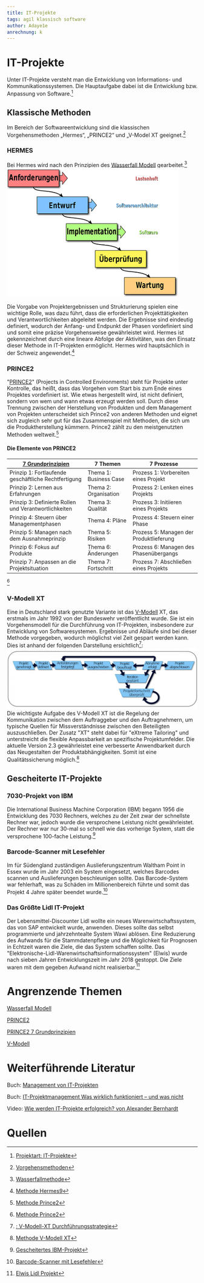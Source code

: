 ```yaml
---
title: IT-Projekte
tags: agil klassisch software
author: Adaye1e
anrechnung: k 
---
```

# IT-Projekte
Unter IT-Projekte versteht man die Entwicklung von Informations- und Kommunikationssystemen. Die Hauptaufgabe dabei ist die Entwicklung bzw. Anpassung von Software.[^1]

## Klassische Methoden 
Im Bereich der Softwareentwicklung sind die klassischen Vorgehensmethoden „Hermes“, „PRINCE2“ und „V-Model XT geeignet.[^2]
### HERMES
Bei Hermes wird nach den Prinzipien des [Wasserfall Modell](https://github.com/ga88maby/ManagingProjectsSuccessfully.github.io/blob/main/kb/Wasserfall_Modell.md) gearbeitet.[^3]![Beispielabbildung](IT-Projekte/Wasserfallmodell.png)  

Die Vorgabe von Projektergebnissen und Strukturierung spielen eine wichtige Rolle, was dazu führt, dass die erforderlichen Projekttätigkeiten und Verantwortlichkeiten abgeleitet werden. Die Ergebnisse sind eindeutig definiert, wodurch der Anfang- und Endpunkt der Phasen vordefiniert sind und somit eine präzise Vorgehensweise gewährleistet wird. Hermes ist gekennzeichnet durch eine lineare Abfolge der Aktivitäten, was den Einsatz dieser Methode in IT-Projekten ermöglicht. Hermes wird hauptsächlich in der Schweiz angewendet.[^4]


### PRINCE2
"[PRINCE2](https://github.com/patrick203494/ManagingProjectsSuccessfully.github.io/blob/main/kb/PRINCE2.md)" (Projects in Controlled Environments) steht für Projekte unter Kontrolle, das heißt, dass das Vorgehen vom Start bis zum Ende eines Projektes vordefiniert ist. Wie etwas hergestellt wird, ist nicht definiert, sondern von wem und wann etwas erzeugt werden soll. Durch diese Trennung zwischen der Herstellung von Produkten und dem Management von Projekten unterscheidet sich Prince2 von anderen Methoden und eignet sich zugleich sehr gut für das Zusammenspiel mit Methoden, die sich um die Produktherstellung kümmern. Prince2 zählt zu den meistgenutzten Methoden weltweit.[^5] 

#### Die Elemente von PRINCE2
| [7 Grundprinzipien](https://github.com/za22regi/ManagingProjectsSuccessfully.github.io/blob/main/kb/PRINCE2_7_Grundprinzipien.md)                                    | 7 Themen             | 7 Prozesse                         | 
| ---------------------------------------------------- | -------------------  |----------------------------------  |
|Prinzip 1: Fortlaufende geschäftliche Rechtfertigung  |Thema 1: Business Case|Prozess 1: Vorbereiten eines Projekt| 
|Prinzip 2: Lernen aus Erfahrungen                     |Thema 2: Organisation |Prozess 2: Lenken eines Projekts    | 
|Prinzip 3: Definierte Rollen und Verantwortlichkeiten |Thema 3: Qualität     |Prozess 3: Initiieren eines Projekts|
|Prinzip 4: Steuern über Managementphasen              |Thema 4: Pläne        |Prozess 4: Steuern einer Phase      |   
|Prinzip 5: Managen nach dem Ausnahmeprinzip           |Thema 5: Risiken      | Prozess 5: Managen der Produktlieferung |
|Prinzip 6: Fokus auf Produkte                        |Thema 6: Änderungen    |  Prozess 6: Managen des Phasenübergangs |    
|Prinzip 7: Anpassen an die Projektsituation          |Thema 7: Fortschritt|Prozess 7: Abschließen eines Projekts | 
[^5]



### V-Modell XT
Eine in Deutschland stark genutzte Variante ist das [V-Modell](https://github.com/fabriGH/ManagingProjectsSuccessfully.github.io/blob/main/kb/VModell.md) XT, das erstmals im Jahr 1992 von der Bundeswehr veröffentlicht wurde. Sie ist ein Vorgehensmodell für die Durchführung von IT-Projekten, insbesondere zur Entwicklung von Softwaresystemen. Ergebnisse und Abläufe sind bei dieser Methode vorgegeben, wodurch möglichst viel Zeit gespart werden kann. Dies ist anhand der folgenden Darstellung ersichtlich[^6]:![Beispielabbildung](IT-Projekte/V-Modell-XT.jpg) Die wichtigste Aufgabe des V-Modell XT ist die Regelung der Kommunikation zwischen dem Auftraggeber und den Auftragnehmern, um typische Quellen für Missverständnisse zwischen den Beteiligten auszuschließen. Der Zusatz "XT" steht dabei für "eXtreme Tailoring" und unterstreicht die flexible Anpassbarkeit an spezifische Projektumfelder. Die aktuelle Version 2.3 gewährleistet eine verbesserte Anwendbarkeit durch das Neugestalten der Produktabhängigkeiten. Somit ist eine Qualitätssicherung möglich.[^7]



## Gescheiterte IT-Projekte
### 7030-Projekt von IBM
Die International Business Machine Corporation (IBM) begann 1956 die Entwicklung des 7030 Rechners, welches zu der Zeit zwar der schnellste Rechner war, jedoch wurde die versprochene Leistung nicht gewährleistet. Der Rechner war nur 30-mal so schnell wie das vorherige System, statt die versprochene 100-fache Leistung.[^8]
### Barcode-Scanner mit Lesefehler
Im für Südengland zuständigen Auslieferungszentrum Waltham Point in Essex wurde im Jahr 2003 ein System eingesetzt, welches Barcodes scannen und Auslieferungen beschleunigen sollte. Das Barcode-System war fehlerhaft, was zu Schäden im Millionenbereich führte und somit das Projekt 4 Jahre später beendet wurde.[^9]
### Das Größte Lidl IT-Projekt
Der Lebensmittel-Discounter Lidl wollte ein neues Warenwirtschaftssystem, das von SAP entwickelt wurde, anwenden. Dieses sollte das selbst programmierte und jahrzehntealte System Wawi ablösen. Eine Reduzierung des Aufwands für die Stammdatenpflege und die Möglichkeit für Prognosen in Echtzeit waren die Ziele, die das System schaffen sollte. Das "Elektronische-Lidl-Warenwirtschaftsinformationssystem" (Elwis) wurde nach sieben Jahren Entwicklungszeit im Jahr 2018 gestoppt. Die Ziele waren mit dem gegeben Aufwand nicht realisierbar.[^10]

# Angrenzende Themen
[Wasserfall Modell](https://github.com/ga88maby/ManagingProjectsSuccessfully.github.io/blob/main/kb/Wasserfall_Modell.md)

[PRINCE2](https://github.com/patrick203494/ManagingProjectsSuccessfully.github.io/blob/main/kb/PRINCE2.md)

[PRINCE2 7 Grundprinzipien](https://github.com/za22regi/ManagingProjectsSuccessfully.github.io/blob/main/kb/PRINCE2_7_Grundprinzipien.md)

[V-Modell](https://github.com/fabriGH/ManagingProjectsSuccessfully.github.io/blob/main/kb/VModell.md)

# Weiterführende Literatur
Buch: [Management von IT-Projekten](https://link.springer.com/book/10.1007/978-3-642-16127-8?token=HOLIDAY21&utm_campaign=3_fjp8312_springerlink_shopping_katte_HOLIDAY21&gclid=Cj0KCQiA8ICOBhDmARIsAEGI6o297cfmB1-MxoB5CFZAayy3ucCimNMFd0dHYumlu9qboeroznfpBhIaAoTaEALw_wcB)

Buch: [IT-Projektmanagement
Was wirklich funktioniert – und was nicht](https://www.rheinwerk-verlag.de/it-projektmanagement-was-wirklich-funktioniert-und-was-nicht/)

Video: [Wie werden IT-Projekte erfolgreich? von Alexander Bernhardt](https://www.youtube.com/watch?v=M6-r5FXX0Ow)

# Quellen 

[^1]: [Projektart: IT-Projekte](https://www.guteprojekte.ch/projektarten/it-projekte)
[^2]: [Vorgehensmethoden](https://www.guteprojekte.ch/methoden/hermes)
[^3]: [Wasserfallmethode](https://de.wikipedia.org/wiki/Wasserfallmodell)
[^4]: [Methode Hermes9](https://www.kpm.unibe.ch/weiterbildung/weiterbildung/cas_arbeiten_frueher_zertifikatsarbeiten/e237093/e237217/Bachmann_CeMaP_ger.pdf)
[^5]: [Methode Prince2](https://www.microtool.de/wissen-online/wie-funktioniert-prince2/)
[^6]: [: V-Modell-XT Durchführungsstrategie](https://www.microtool.de/wissen-online/wie-funktioniert-das-v-modell-xt/)
[^7]: [Methode V-Modell XT](https://www.cio.bund.de/Web/DE/Architekturen-und-Standards/V-Modell-XT/vmodell_xt_node.html)
[^8]: [Gescheitertes IBM-Projekt](https://www.cio.de/a/elf-it-projekte-im-sturzflug,859906)
[^9]: [Barcode-Scanner mit Lesefehler](https://www.cio.de/a/elf-it-projekte-im-sturzflug,859906,3)
[^10]: [Elwis Lidl Projekt](https://www.com-magazin.de/praxis/business-it/erfolgreiche-it-projekte-in-stuermischen-zeiten-2656021.html)
 


